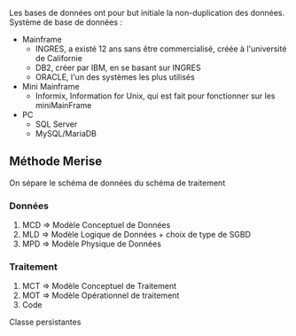 Les bases de données ont pour but initiale la non-duplication des données.
Système de base de données :
- Mainframe
	- INGRES, a existé 12 ans sans être commercialisé, créée à l'université de Californie
	- DB2, créer par IBM, en se basant sur INGRES
	- ORACLE, l'un des systèmes les plus utilisés
- Mini Mainframe
	- Informix, Information for Unix, qui est fait pour fonctionner sur les miniMainFrame
- PC
	- SQL Server
	- MySQL/MariaDB

## Méthode Merise 
On sépare le schéma de données du schéma de traitement
### Données
1. MCD => Modèle Conceptuel de Données
2. MLD => Modèle Logique de Données + choix de type de SGBD
3. MPD => Modèle Physique de Données

### Traitement
1. MCT => Modèle Conceptuel de Traitement
2. MOT => Modèle Opérationnel de traitement
3. Code

Classe persistantes